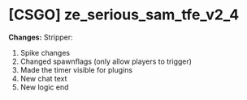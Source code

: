 # [CSGO] ze_serious_sam_tfe_v2_4
**Changes:**
Stripper:
1. Spike changes
2. Changed spawnflags (only allow players to trigger)
3. Made the timer visible for plugins
4. New chat text
5. New logic end